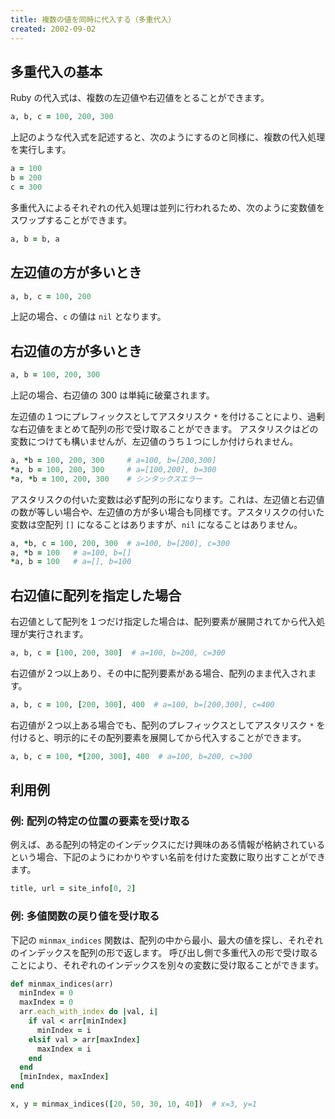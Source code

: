 ```yaml
---
title: 複数の値を同時に代入する（多重代入）
created: 2002-09-02
---
```


多重代入の基本
----

Ruby の代入式は、複数の左辺値や右辺値をとることができます。

```ruby
a, b, c = 100, 200, 300
```

上記のような代入式を記述すると、次のようにするのと同様に、複数の代入処理を実行します。

```ruby
a = 100
b = 200
c = 300
```

多重代入によるそれぞれの代入処理は並列に行われるため、次のように変数値をスワップすることができます。

```ruby
a, b = b, a
```

左辺値の方が多いとき
----

```ruby
a, b, c = 100, 200
```

上記の場合、`c` の値は `nil` となります。


右辺値の方が多いとき
----

```ruby
a, b = 100, 200, 300
```

上記の場合、右辺値の 300 は単純に破棄されます。

左辺値の１つにプレフィックスとしてアスタリスク `*` を付けることにより、過剰な右辺値をまとめて配列の形で受け取ることができます。
アスタリスクはどの変数につけても構いませんが、左辺値のうち１つにしか付けられません。

```ruby
a, *b = 100, 200, 300     # a=100, b=[200,300]
*a, b = 100, 200, 300     # a=[100,200], b=300
*a, *b = 100, 200, 300    # シンタックスエラー
```

アスタリスクの付いた変数は必ず配列の形になります。これは、左辺値と右辺値の数が等しい場合や、左辺値の方が多い場合も同様です。アスタリスクの付いた変数は空配列 `[]` になることはありますが、`nil` になることはありません。

```ruby
a, *b, c = 100, 200, 300  # a=100, b=[200], c=300
a, *b = 100   # a=100, b=[]
*a, b = 100   # a=[], b=100
```

右辺値に配列を指定した場合
----

右辺値として配列を１つだけ指定した場合は、配列要素が展開されてから代入処理が実行されます。

```ruby
a, b, c = [100, 200, 300]  # a=100, b=200, c=300
```

右辺値が２つ以上あり、その中に配列要素がある場合、配列のまま代入されます。


```ruby
a, b, c = 100, [200, 300], 400  # a=100, b=[200,300], c=400
```

右辺値が２つ以上ある場合でも、配列のプレフィックスとしてアスタリスク `*` を付けると、明示的にその配列要素を展開してから代入することができます。

```ruby
a, b, c = 100, *[200, 300], 400  # a=100, b=200, c=300
```


利用例
----

### 例: 配列の特定の位置の要素を受け取る

例えば、ある配列の特定のインデックスにだけ興味のある情報が格納されているという場合、下記のようにわかりやすい名前を付けた変数に取り出すことができます。

```ruby
title, url = site_info[0, 2]
```


### 例: 多値関数の戻り値を受け取る

下記の `minmax_indices` 関数は、配列の中から最小、最大の値を探し、それぞれのインデックスを配列の形で返します。
呼び出し側で多重代入の形で受け取ることにより、それぞれのインデックスを別々の変数に受け取ることができます。

```ruby
def minmax_indices(arr)
  minIndex = 0
  maxIndex = 0
  arr.each_with_index do |val, i|
    if val < arr[minIndex]
      minIndex = i
    elsif val > arr[maxIndex]
      maxIndex = i
    end
  end
  [minIndex, maxIndex]
end

x, y = minmax_indices([20, 50, 30, 10, 40])  # x=3, y=1
```

